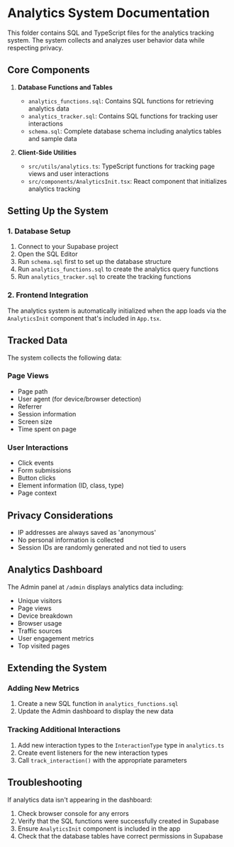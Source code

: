 # Analytics System Documentation

This folder contains SQL and TypeScript files for the analytics tracking system. The system collects and analyzes user behavior data while respecting privacy.

## Core Components

1. **Database Functions and Tables**
   - `analytics_functions.sql`: Contains SQL functions for retrieving analytics data
   - `analytics_tracker.sql`: Contains SQL functions for tracking user interactions
   - `schema.sql`: Complete database schema including analytics tables and sample data

2. **Client-Side Utilities**
   - `src/utils/analytics.ts`: TypeScript functions for tracking page views and user interactions
   - `src/components/AnalyticsInit.tsx`: React component that initializes analytics tracking

## Setting Up the System

### 1. Database Setup

1. Connect to your Supabase project
2. Open the SQL Editor
3. Run `schema.sql` first to set up the database structure
4. Run `analytics_functions.sql` to create the analytics query functions
5. Run `analytics_tracker.sql` to create the tracking functions

### 2. Frontend Integration

The analytics system is automatically initialized when the app loads via the `AnalyticsInit` component that's included in `App.tsx`.

## Tracked Data

The system collects the following data:

### Page Views
- Page path
- User agent (for device/browser detection)
- Referrer 
- Session information
- Screen size
- Time spent on page

### User Interactions
- Click events
- Form submissions
- Button clicks
- Element information (ID, class, type)
- Page context

## Privacy Considerations

- IP addresses are always saved as 'anonymous'
- No personal information is collected
- Session IDs are randomly generated and not tied to users

## Analytics Dashboard

The Admin panel at `/admin` displays analytics data including:

- Unique visitors
- Page views
- Device breakdown
- Browser usage
- Traffic sources
- User engagement metrics
- Top visited pages

## Extending the System

### Adding New Metrics

1. Create a new SQL function in `analytics_functions.sql`
2. Update the Admin dashboard to display the new data

### Tracking Additional Interactions

1. Add new interaction types to the `InteractionType` type in `analytics.ts`
2. Create event listeners for the new interaction types
3. Call `track_interaction()` with the appropriate parameters

## Troubleshooting

If analytics data isn't appearing in the dashboard:

1. Check browser console for any errors
2. Verify that the SQL functions were successfully created in Supabase
3. Ensure `AnalyticsInit` component is included in the app
4. Check that the database tables have correct permissions in Supabase 